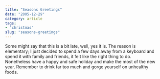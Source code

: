 ```yaml
---
title: "Seasons Greetings"
date: "2005-12-29"
category: article
tags:
- "christmas"
slug: "seasons-greetings"
---
```


Some might say that this is a bit late, well, yes it is. The reason is elementary; I just decided to spend a few days away from a keyboard and spend it with family and friends, it felt like the right thing to do.  
Nonetheless have a happy and safe holiday and make the most of the new year. Remember to drink far too much and gorge yourself on unhealthy foods.
